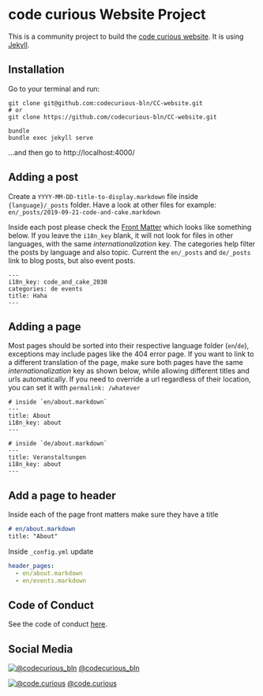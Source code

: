 # code curious Website Project

This is a community project to build the [code curious website](https://codecurious-bln.github.io/CC-website/). It is using [Jekyll](https://jekyllrb.com).

## Installation

Go to your terminal and run:

    git clone git@github.com:codecurious-bln/CC-website.git
    # or
    git clone https://github.com/codecurious-bln/CC-website.git

    bundle
    bundle exec jekyll serve

…and then go to http://localhost:4000/

## Adding a post

Create a `YYYY-MM-DD-title-to-display.markdown` file inside `{language}/_posts` folder. Have a look at other files for example: `en/_posts/2019-09-21-code-and-cake.markdown`

Inside each post please check the [Front Matter](https://jekyllrb.com/docs/front-matter/) which looks like something below. If you leave the `i18n_key` blank, it will not look for files in other languages, with the same _internationalization_ key. The categories help filter the posts by language and also topic. Current the `en/_posts` and `de/_posts` link to blog posts, but also event posts.
```
---
i18n_key: code_and_cake_2030
categories: de events
title: Haha
---
```

## Adding a page
Most pages should be sorted into their respective language folder (`en`/`de`), exceptions may include pages like the 404 error page. If you want to link to a different translation of the page, make sure both pages have the same _internationalization_ key as shown below, while allowing different titles and urls automatically. If you need to override a url regardless of their location, you can set it with `permalink: /whatever`

```
# inside `en/about.markdown`
---
title: About
i18n_key: about
---

# inside `de/about.markdown`
---
title: Veranstaltungen
i18n_key: about
---
```

## Add a page to header
Inside each of the page front matters make sure they have a title
```markdown
# en/about.markdown
title: "About"
```
Inside `_config.yml` update
```yaml
header_pages:
  - en/about.markdown
  - en/events.markdown
```

## Code of Conduct
See the code of conduct [here](CODE_OF_CONDUCT.md).

## Social Media

[![@codecurious_bln](https://imgur.com/c8T4FEm.png)](https://twitter.com/codecurious_bln) [@codecurious_bln](https://twitter.com/codecurious_bln)

[![@code.curious](https://imgur.com/z11KUEi.png)](https://www.instagram.com/code.curious/) [@code.curious](https://www.instagram.com/code.curious/)